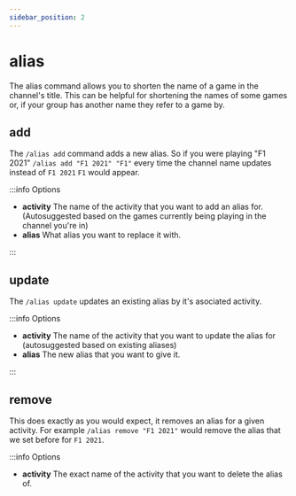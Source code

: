 ```yaml
---
sidebar_position: 2
---
```


# alias

The alias command allows you to shorten the name of a game in the channel's title. This can be helpful for shortening the names of some games or, if your group has another name they refer to a game by.

## add

The `/alias add` command adds a new alias. So if you were playing "F1 2021" `/alias add "F1 2021" "F1"` every time the channel name updates instead of `F1 2021` `F1` would appear.

:::info Options

- **activity** The name of the activity that you want to add an alias for. (Autosuggested based on the games currently being playing in the channel you're in)
- **alias** What alias you want to replace it with.

:::

## update

The `/alias update` updates an existing alias by it's asociated activity.

:::info Options

- **activity** The name of the activity that you want to update the alias for (autosuggested based on existing aliases)
- **alias** The new alias that you want to give it.

:::

## remove

This does exactly as you would expect, it removes an alias for a given activity. For example `/alias remove "F1 2021"` would remove the alias that we set before for `F1 2021`.

:::info Options

- **activity** The exact name of the activity that you want to delete the alias of.
